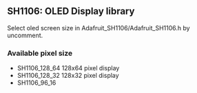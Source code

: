 ## SH1106: OLED Display library

Select oled screen size in Adafruit_SH1106/Adafruit_SH1106.h by uncomment.
### Available pixel size
- SH1106_128_64  128x64 pixel display
- SH1106_128_32  128x32 pixel display
- SH1106_96_16
